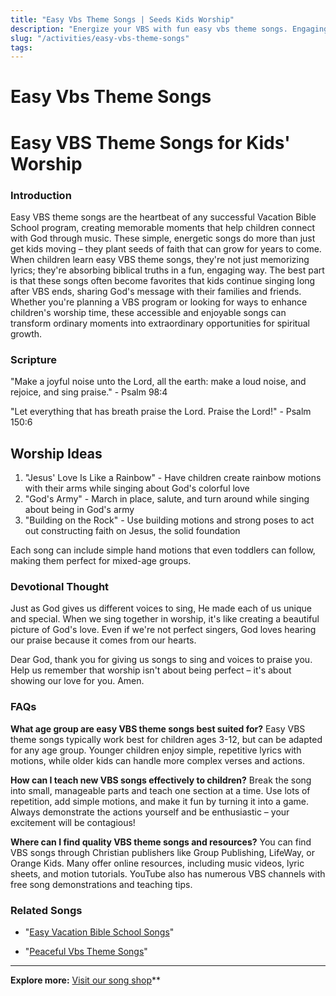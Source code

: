 ```yaml
---
title: "Easy Vbs Theme Songs | Seeds Kids Worship"
description: "Energize your VBS with fun easy vbs theme songs. Engaging worship music and activities for summer children's ministry."
slug: "/activities/easy-vbs-theme-songs"
tags:
---
```


# Easy Vbs Theme Songs

# Easy VBS Theme Songs for Kids' Worship

### Introduction
Easy VBS theme songs are the heartbeat of any successful Vacation Bible School program, creating memorable moments that help children connect with God through music. These simple, energetic songs do more than just get kids moving – they plant seeds of faith that can grow for years to come. When children learn easy VBS theme songs, they're not just memorizing lyrics; they're absorbing biblical truths in a fun, engaging way. The best part is that these songs often become favorites that kids continue singing long after VBS ends, sharing God's message with their families and friends. Whether you're planning a VBS program or looking for ways to enhance children's worship time, these accessible and enjoyable songs can transform ordinary moments into extraordinary opportunities for spiritual growth.

### Scripture
"Make a joyful noise unto the Lord, all the earth: make a loud noise, and rejoice, and sing praise." - Psalm 98:4

"Let everything that has breath praise the Lord. Praise the Lord!" - Psalm 150:6

## Worship Ideas
1. "Jesus' Love Is Like a Rainbow" - Have children create rainbow motions with their arms while singing about God's colorful love
2. "God's Army" - March in place, salute, and turn around while singing about being in God's army
3. "Building on the Rock" - Use building motions and strong poses to act out constructing faith on Jesus, the solid foundation

Each song can include simple hand motions that even toddlers can follow, making them perfect for mixed-age groups.

### Devotional Thought
Just as God gives us different voices to sing, He made each of us unique and special. When we sing together in worship, it's like creating a beautiful picture of God's love. Even if we're not perfect singers, God loves hearing our praise because it comes from our hearts. 

Dear God, thank you for giving us songs to sing and voices to praise you. Help us remember that worship isn't about being perfect – it's about showing our love for you. Amen.

### FAQs

**What age group are easy VBS theme songs best suited for?**
Easy VBS theme songs typically work best for children ages 3-12, but can be adapted for any age group. Younger children enjoy simple, repetitive lyrics with motions, while older kids can handle more complex verses and actions.

**How can I teach new VBS songs effectively to children?**
Break the song into small, manageable parts and teach one section at a time. Use lots of repetition, add simple motions, and make it fun by turning it into a game. Always demonstrate the actions yourself and be enthusiastic – your excitement will be contagious!

**Where can I find quality VBS theme songs and resources?**
You can find VBS songs through Christian publishers like Group Publishing, LifeWay, or Orange Kids. Many offer online resources, including music videos, lyric sheets, and motion tutorials. YouTube also has numerous VBS channels with free song demonstrations and teaching tips.

### Related Songs

- "[Easy Vacation Bible School Songs](/activities/easy-vacation-bible-school-songs/)"

- "[Peaceful Vbs Theme Songs](/activities/peaceful-vbs-theme-songs/)"

---

**Explore more:** [Visit our song shop](https://seedskidsworship.com/shop)**

<!-- Schema Markup -->
<script type="application/ld+json">
{
  "@context": "https://schema.org",
  "@type": "MusicRecording",
  "name": "Easy Vbs Theme Songs",
  "byArtist": {
    "@type": "MusicGroup",
    "name": "Seeds Kids Worship"
  },
  "isFamilyFriendly": true,
  "url": "https://seedskidsworship.com/activities/easy-vbs-theme-songs/"
}
</script>